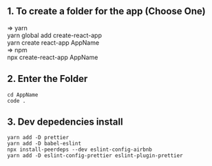 ## 1. To create a folder for the app (Choose One)

=> yarn  
    yarn global add create-react-app  
    yarn create react-app AppName  
 => npm  
 npx create-react-app AppName

## 2. Enter the Folder

    cd AppName
    code .
## 3. Dev depedencies install
    yarn add -D prettier  
    yarn add -D babel-eslint  
    npx install-peerdeps --dev eslint-config-airbnb  
    yarn add -D eslint-config-prettier eslint-plugin-prettier  
